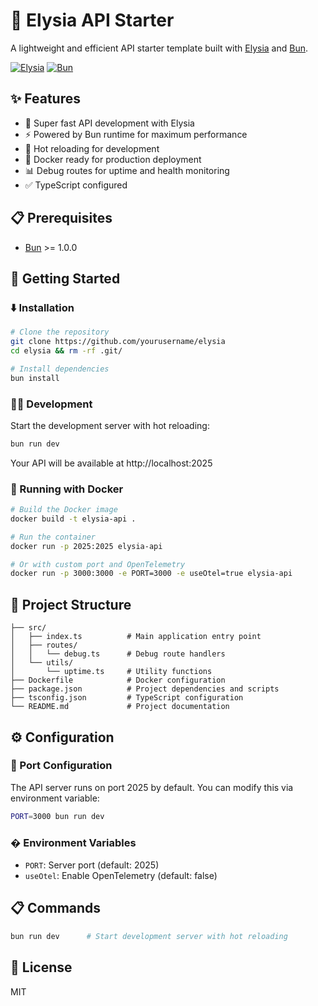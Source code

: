# 🚀 Elysia API Starter

A lightweight and efficient API starter template built with [Elysia](https://elysiajs.com/) and [Bun](https://bun.sh/).

[![Elysia](https://img.shields.io/badge/powered%20by-Elysia-blue.svg)](https://elysiajs.com/)
[![Bun](https://img.shields.io/badge/runtime-Bun-black.svg)](https://bun.sh/)

## ✨ Features

- 🚀 Super fast API development with Elysia
- ⚡ Powered by Bun runtime for maximum performance
- 🔄 Hot reloading for development
- 🐳 Docker ready for production deployment
- 📊 Debug routes for uptime and health monitoring
- ✅ TypeScript configured

## 📋 Prerequisites

- [Bun](https://bun.sh/) >= 1.0.0

## 🚦 Getting Started

### ⬇️ Installation

```bash
# Clone the repository
git clone https://github.com/yourusername/elysia
cd elysia && rm -rf .git/

# Install dependencies
bun install
```

### 👨‍💻 Development

Start the development server with hot reloading:

```bash
bun run dev
```

Your API will be available at http://localhost:2025

### 🐳 Running with Docker

```bash
# Build the Docker image
docker build -t elysia-api .

# Run the container
docker run -p 2025:2025 elysia-api

# Or with custom port and OpenTelemetry
docker run -p 3000:3000 -e PORT=3000 -e useOtel=true elysia-api
```

## 📁 Project Structure

```
├── src/
│   ├── index.ts          # Main application entry point
│   ├── routes/
│   │   └── debug.ts      # Debug route handlers
│   └── utils/
│       └── uptime.ts     # Utility functions
├── Dockerfile            # Docker configuration
├── package.json          # Project dependencies and scripts
├── tsconfig.json         # TypeScript configuration
└── README.md             # Project documentation
```

## ⚙️ Configuration

### 🔌 Port Configuration

The API server runs on port 2025 by default. You can modify this via environment variable:

```bash
PORT=3000 bun run dev
```

### � Environment Variables

- `PORT`: Server port (default: 2025)
- `useOtel`: Enable OpenTelemetry (default: false)

## 📋 Commands

```bash
bun run dev      # Start development server with hot reloading
```

## 🔐 License

MIT